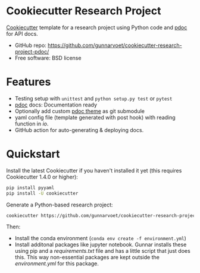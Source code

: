 Cookiecutter Research Project
=============================

[Cookiecutter](https://github.com/cookiecutter/cookiecutter) template for a
research project using Python code and [pdoc](https://pdoc.dev/) for API docs.

-   GitHub repo:
    <https://github.com/gunnarvoet/cookiecutter-research-project-pdoc/>
-   Free software: BSD license

# Features

- Testing setup with `unittest` and `python setup.py test` or `pytest`
- [pdoc](https://pdoc.dev/) docs: Documentation ready
- Optionally add custom [pdoc theme](https://github.com/gunnarvoet/pdoc-theme-gv) as git submodule
- yaml config file (template generated with post hook) with reading function in
  *io*.
- GitHub action for auto-generating & deploying docs.

# Quickstart

Install the latest Cookiecutter if you haven\'t installed it yet (this
requires Cookiecutter 1.4.0 or higher):
```sh
pip install pyyaml
pip install -U cookiecutter
```

Generate a Python-based research project:
```sh
cookiecutter https://github.com/gunnarvoet/cookiecutter-research-project-pdoc.git
```

Then:

-   Install the conda environment
    (`conda env create -f environment.yml`)
-   Install additonal packages like jupyter notebook. Gunnar installs
    these using pip and a *requirements.txt* file and has a little
    script that just does this. This way non-essential packages are kept
    outside the *environment.yml* for this package.
